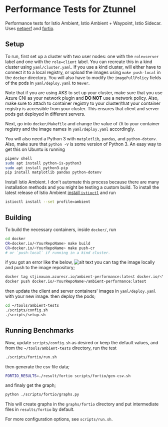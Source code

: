 # Performance Tests for Ztunnel

Performance tests for Istio Ambient, Istio Ambient + Waypoint, Istio Sidecar.
Uses [netperf](https://github.com/HewlettPackard/netperf) and [fortio](https://github.com/fortio/fortio).

## Setup

To run, first set up a cluster with two user nodes: one with the `role=server` label and one with the `role=client` label.
You can recreate this in a kind cluster using `yaml/cluster.yaml`.
If you use a kind cluster, will either have to connect it to a local registry, or upload the images using `make push-local` in the `docker` directory.
You will also have to modify the `imagePullPolicy` fields of the pods in `yaml/deploy.yaml` to `Never`.

Note that if you are using AKS to set up your cluster, make sure that you use Azure CNI as your network plugin and **DO NOT** use a network policy.
Also, make sure to attach to container registry to your cluster/that your container registry is accessible from your cluster.
This ensures that client and server pods get deployed in different servers.

Next, go into `docker/Makefile` and change the value of `CR` to your container registry and the image names in `yaml/deploy.yaml` accordingly.

You will also need a Python 3 with `matplotlib`, `pandas`, and `python-dotenv`.
Also, make sure that `python -V` is some version of Python 3.
An easy way to get this on Ubuntu is running

```bash
pipenv shell
sudo apt install python-is-python3
sudo apt install python3-pip
pip install matplotlib pandas python-dotenv
```

Install Istio Ambient.
I don't automate this process because there are many installation methods and you might be testing a custom build.
To install the latest release of Istio Ambient [install `istioctl`](https://istio.io/latest/docs/setup/getting-started/#download) and run

```bash
istioctl install --set profile=ambient
```

## Building

To build the necessary containers, inside `docker/`, run

```bash
cd docker
CR=docker.io/<YourRepoName> make build
CR=docker.io/<YourRepoName> make push-cr
# or `push-local` if running in a kind cluster.
```

if you got an error like the below,
![alt text](push_error.png)
you can tag the image locally and push to the image repository;

```bash
docker tag stjinxuan.azurecr.io/ambient-performance:latest docker.io/<YourRepoName>/ambient-performance:latest
docker push docker.io/<YourRepoName>/ambient-performance:latest
```

then update the client and server containers' images in `yaml/deploy.yaml` with your new image. then deploy the pods;

```bash
cd ~/tools/ambient-tests
./scripts/config.sh
./scripts/setup.sh
```

## Running Benchmarks

Now, update `scripts/config.sh` as desired or keep the default values, and from the `~/tools/ambient-tests` directory, run the test

```bash
./scripts/fortio/run.sh
```

then generate the csv file data;

```bash
FORTIO_RESULTS=./result/fortio scripts/fortio/gen-csv.sh
```

and finaly get the graph;

```bash
python ./scripts/fortio/graphs.py
```

This will create graphs in the `graphs/fortio` directory and put intermediate files in `results/fortio` by default.

For more configuration options, see `scripts/run.sh`.
